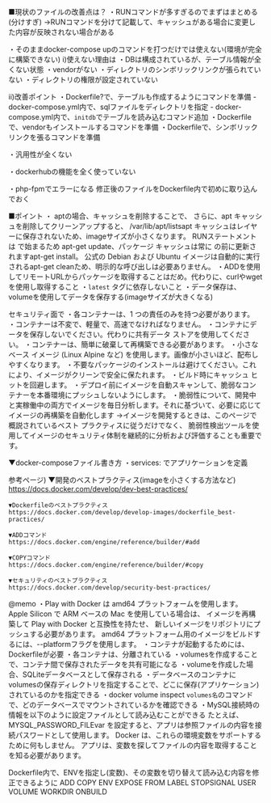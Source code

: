 ■現状のファイルの改善点は？
・RUNコマンドが多すぎるのでまずはまとめる(分けすぎ)
    →RUNコマンドを分けて記載して、キャッシュがある場合に変更した内容が反映されない場合がある

・そのままdocker-compose upのコマンドを打つだけでは使えない(環境が完全に構築できない)
i)使えない理由は
    ・DBは構成されているが、テーブル情報が全くない状態
    ・vendorがない
    ・ディレクトリのシンボリックリンクが張られていない
    ・ディレクトリの権限が設定されていない

ii)改善ポイント
    ・Dockerfile?で、テーブルも作成するようにコマンドを準備
        - docker-compose.yml内で、sqlファイルをディレクトリを指定
        - docker-compose.yml内で、`initdb`でテーブルを読み込むコマンド追加
    ・Dockerfileで、vendorもインストールするコマンドを準備
    ・Dockerfileで、シンボリックリンクを張るコマンドを準備

・汎用性が全くない

・dockerhubの機能を全く使っていない

・php-fpmでエラーになる
    修正後のファイルをDockerfile内で初めに取り込んでおく

■ポイント
・ aptの場合、キャッシュを削除することで、
    さらに、apt キャッシュを削除してクリーンアップすると、
    /var/lib/apt/listsapt キャッシュはレイヤーに保存されないため、imageサイズが小さくなります。
    RUNステートメントは で始まるため apt-get update、パッケージ キャッシュは常に の前に更新されますapt-get install。
    公式の Debian および Ubuntu イメージは自動的に実行されるapt-get cleanため、明示的な呼び出しは必要ありません。
・ADDを使用してリモートURLからパッケージを取得することはだめ。代わりに、curlやwgetを使用し取得すること
・`latest` タグに依存しないこと
・データ保存は、volumeを使用してデータを保存する(imageサイズが大きくなる)

セキュリティ面で
・各コンテナーは、1 つの責任のみを持つ必要があります。
・コンテナーは不変で、軽量で、高速でなければなりません。
・コンテナにデータを保存しないでください。代わりに共有データ ストアを使用してください。
・コンテナーは、簡単に破棄して再構築できる必要があります。
・小さなベース イメージ (Linux Alpine など) を使用します。画像が小さいほど、配布しやすくなります。
・不要なパッケージのインストールは避けてください。これにより、イメージがクリーンで安全に保たれます。
・ビルド時にキャッシュ ヒットを回避します。
・デプロイ前にイメージを自動スキャンして、脆弱なコンテナーを本番環境にプッシュしないようにします。
・脆弱性について、開発中と実稼働中の両方でイメージを毎日分析します。それに基づいて、必要に応じてイメージの再構築を自動化します
→イメージを開発するときは、このページで概説されているベスト プラクティスに従うだけでなく、
    脆弱性検出ツールを使用してイメージのセキュリティ体制を継続的に分析および評価することも重要です。

▼docker-composeファイル書き方
・services: でアプリケーションを定義


参考ページ)
    ▼開発のベストプラクティス(imageを小さくする方法など)
    https://docs.docker.com/develop/dev-best-practices/

    ▼Dockerfileのベストプラクティス
    https://docs.docker.com/develop/develop-images/dockerfile_best-practices/

    ▼ADDコマンド
    https://docs.docker.com/engine/reference/builder/#add

    ▼COPYコマンド
    https://docs.docker.com/engine/reference/builder/#copy

    ▼セキュリティのベストプラクティス
    https://docs.docker.com/develop/security-best-practices/


@memo
・Play with Docker は amd64 プラットフォームを使用します。
    Apple Silicon で ARM ベースの Mac を使用している場合は、
    イメージを再構築して Play with Docker と互換性を持たせ、
    新しいイメージをリポジトリにプッシュする必要があります。
    amd64 プラットフォーム用のイメージをビルドするには、--platformフラグを使用します。
・コンテナが起動するためには、Dockerfileが必要
・各コンテナは、分離されている
・volumesを作成することで、コンテナ間で保存されたデータを共有可能になる
・volumeを作成した場合、SQLiteデータベースとして保存される
・データベースのコンテナにvolumesの保存ディレクトリを指定することで、どこに保存(アプリケーション)されているのかを指定できる
・docker volume inspect `volumes名`のコマンドで、どのデータベースでマウントされているかを確認できる 
・MySQL接続時の情報を以下のように設定ファイルとして読み込むことができる
たとえば、MYSQL_PASSWORD_FILEvar を設定すると、アプリは参照ファイルの内容を接続パスワードとして使用します。
Docker は、これらの環境変数をサポートするために何もしません。
アプリは、変数を探してファイルの内容を取得することを知る必要があります。

Dockerfile内で、ENVを指定し(変数)、その変数を切り替えて読み込む内容を修正できるように
ADD
COPY
ENV
EXPOSE
FROM
LABEL
STOPSIGNAL
USER
VOLUME
WORKDIR
ONBUILD